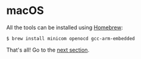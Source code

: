# macOS

All the tools can be installed using [Homebrew]:

[Homebrew]: http://brew.sh/

``` shell
$ brew install minicom openocd gcc-arm-embedded
```

That's all! Go to the [next section].

[next section]: ../setup/VERIFY.html
